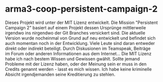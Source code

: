 arma3-coop-persistent-campaign-2
==============================

Dieses Projekt wird unter der MIT Lizenz entwickelt.
Die Mission "Persistent Campaign 2" basiert auf einem Projekt dessen Ursprünge mittlerweile irgendwo 
ins nirgendwo der Git Branches versickert sind. Die aktuelle Version wurde nocheinmal von Grund auf 
neu entwickelt und befindet sich auch momentan noch in der Entwicklung.
Viele Leute sind daran entweder direkt oder indirekt beteiligt. Durch Diskusionen im Teamspeak, Beiträge  
im Forum oder anderen Informationen aus dem Internet...
Die MIT Lizenz habe ich nach bestem Wissen und Gewissen gwählt. Sollte jemand Probleme mit der Lizenz 
haben, oder der Meinung sein er muss in den Credits genannt werden - lasst es mich wissen. Ich habe 
keine kriminelle Absicht irgendjemanden seine Kreditierung zu stehlen.